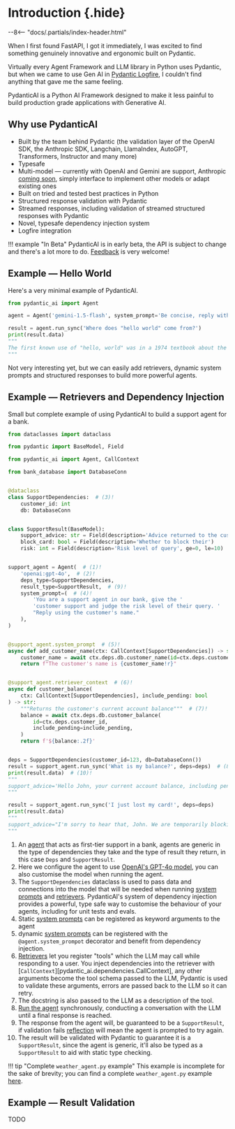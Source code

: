 # Introduction {.hide}

--8<-- "docs/.partials/index-header.html"

When I first found FastAPI, I got it immediately, I was excited to find something genuinely innovative and ergonomic built on Pydantic.

Virtually every Agent Framework and LLM library in Python uses Pydantic, but when we came to use Gen AI in [Pydantic Logfire](https://pydantic.dev/logfire), I couldn't find anything that gave me the same feeling.

PydanticAI is a Python AI Framework designed to make it less painful to build production grade applications with Generative AI.

## Why use PydanticAI

* Built by the team behind Pydantic (the validation layer of the OpenAI SDK, the Anthropic SDK, Langchain, LlamaIndex, AutoGPT, Transformers, Instructor and many more)
* Typesafe
* Multi-model — currently with OpenAI and Gemini are support, Anthropic [coming soon](https://github.com/pydantic/pydantic-ai/issues/63), simply interface to implement other models or adapt existing ones
* Built on tried and tested best practices in Python
* Structured response validation with Pydantic
* Streamed responses, including validation of streamed structured responses with Pydantic
* Novel, typesafe dependency injection system
* Logfire integration

!!! example "In Beta"
    PydanticAI is in early beta, the API is subject to change and there's a lot more to do.
    [Feedback](https://github.com/pydantic/pydantic-ai/issues) is very welcome!

## Example — Hello World

Here's a very minimal example of PydanticAI.

```py title="hello_world.py"
from pydantic_ai import Agent

agent = Agent('gemini-1.5-flash', system_prompt='Be concise, reply with one sentence.')

result = agent.run_sync('Where does "hello world" come from?')
print(result.data)
"""
The first known use of "hello, world" was in a 1974 textbook about the C programming language.
"""
```

Not very interesting yet, but we can easily add retrievers, dynamic system prompts and structured responses to build more powerful agents.

## Example — Retrievers and Dependency Injection

Small but complete example of using PydanticAI to build a support agent for a bank.

```py title="bank_support.py"
from dataclasses import dataclass

from pydantic import BaseModel, Field

from pydantic_ai import Agent, CallContext

from bank_database import DatabaseConn


@dataclass
class SupportDependencies:  # (3)!
    customer_id: int
    db: DatabaseConn


class SupportResult(BaseModel):
    support_advice: str = Field(description='Advice returned to the customer')
    block_card: bool = Field(description='Whether to block their')
    risk: int = Field(description='Risk level of query', ge=0, le=10)


support_agent = Agent(  # (1)!
    'openai:gpt-4o',  # (2)!
    deps_type=SupportDependencies,
    result_type=SupportResult,  # (9)!
    system_prompt=(  # (4)!
        'You are a support agent in our bank, give the '
        'customer support and judge the risk level of their query. '
        "Reply using the customer's name."
    ),
)


@support_agent.system_prompt  # (5)!
async def add_customer_name(ctx: CallContext[SupportDependencies]) -> str:
    customer_name = await ctx.deps.db.customer_name(id=ctx.deps.customer_id)
    return f"The customer's name is {customer_name!r}"


@support_agent.retriever_context  # (6)!
async def customer_balance(
    ctx: CallContext[SupportDependencies], include_pending: bool
) -> str:
    """Returns the customer's current account balance"""  # (7)!
    balance = await ctx.deps.db.customer_balance(
        id=ctx.deps.customer_id,
        include_pending=include_pending,
    )
    return f'${balance:.2f}'


deps = SupportDependencies(customer_id=123, db=DatabaseConn())
result = support_agent.run_sync('What is my balance?', deps=deps)  # (8)!
print(result.data)  # (10)!
"""
support_advice='Hello John, your current account balance, including pending transactions, is $123.45.' block_card=False risk=1
"""

result = support_agent.run_sync('I just lost my card!', deps=deps)
print(result.data)
"""
support_advice="I'm sorry to hear that, John. We are temporarily blocking your card to prevent unauthorized transactions." block_card=True risk=8
"""
```

1. An [agent](agents.md) that acts as first-tier support in a bank, agents are generic in the type of dependencies they take and the type of result they return, in this case `Deps` and `SupportResult`.
2. Here we configure the agent to use [OpenAI's GPT-4o model](api/models/openai.md), you can also customise the model when running the agent.
3. The `SupportDependencies` dataclass is used to pass data and connections into the model that will be needed when running [system prompts](agents.md#system-prompts) and [retrievers](agents.md#retrievers). PydanticAI's system of dependency injection provides a powerful, type safe way to customise the behaviour of your agents, including for unit tests and evals.
4. Static [system prompts](agents.md#system-prompts) can be registered as keyword arguments to the agent
5. dynamic [system prompts](agents.md#system-prompts) can be registered with the `@agent.system_prompot` decorator and benefit from dependency injection.
6. [Retrievers](agents.md#retrievers) let you register "tools" which the LLM may call while responding to a user. You inject dependencies into the retriever with [`CallContext`][pydantic_ai.dependencies.CallContext], any other arguments become the tool schema passed to the LLM, Pydantic is used to validate these arguments, errors are passed back to the LLM so it can retry.
7. The docstring is also passed to the LLM as a description of the tool.
8. [Run the agent](agents.md#running-agents) synchronously, conducting a conversation with the LLM until a final response is reached.
9. The response from the agent will, be guaranteed to be a `SupportResult`, if validation fails [reflection](agents.md#reflection-and-self-correction) will mean the agent is prompted to try again.
10. The result will be validated with Pydantic to guarantee it is a `SupportResult`, since the agent is generic, it'll also be typed as a `SupportResult` to aid with static type checking.

!!! tip "Complete `weather_agent.py` example"
    This example is incomplete for the sake of brevity; you can find a complete `weather_agent.py` example [here](examples/weather-agent.md).

## Example — Result Validation

TODO
